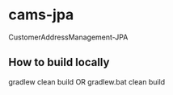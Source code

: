 # cams-jpa
CustomerAddressManagement-JPA

## How to build locally
gradlew clean build OR gradlew.bat clean build
